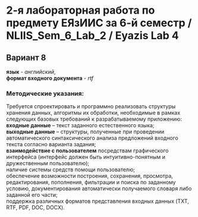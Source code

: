 # 2-я лабораторная работа по предмету ЕЯзИИС за 6-й семестр / NLIIS_Sem_6_Lab_2 / Eyazis Lab 4
## Вариант 8
**язык** - *английский*,  
**формат входного документа** - *rtf*  
### Методические указания: 
Требуется спроектировать и программно реализовать структуры хранения данных, алгоритмы их обработки, необходимые в рамках следующих базовых требований к разрабатываемому приложению:  
**входные данные** – текст заданного естественного языка;  
  **выходные данные** – структуры, полученные при проведении автоматического синтаксического анализа предложений входного текста согласно варианта задания;  
  **взаимодействие с пользователем** посредствам графического интерфейса (интерфейс должен быть интуитивно-понятным и дружественным пользователю);  
  наличие системы средств помощи пользователю;  
  обеспечение возможности построения, сохранения, просмотра, редактирования, пополнения, фильтрации и поиска по заданному условию, документирования автоматически получаемого словаря либо заданной его части;  
  поддержка различных форматов представления входных данных (TXT, RTF, PDF, DOC, DOCX).
